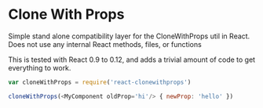 Clone With Props
=====================

Simple stand alone compatibility layer for the CloneWithProps util in React. Does not use any internal React methods, files, or functions

This is tested with React 0.9 to 0.12, and adds a trivial amount of code to get everything to work.

```javascript
var cloneWithProps = require('react-clonewithprops')

cloneWithProps(<MyComponent oldProp='hi'/> { newProp: 'hello' })
```